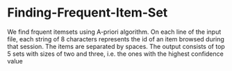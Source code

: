 # Finding-Frequent-Item-Set
We find frquent itemsets using A-priori algorithm. On each line of the input file, each string of 8 characters represents the id of an item browsed during that session. The items
are separated by spaces. The output consists of top 5 sets with sizes of two and three, i.e. the ones with the highest confidence value
